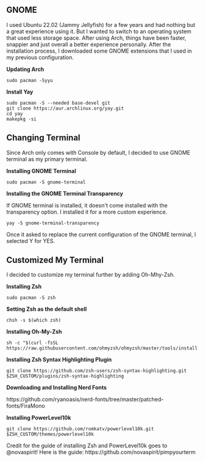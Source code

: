 ## GNOME
<p>
  I used Ubuntu 22.02 (Jammy Jellyfish) for a few years and had nothing but a great experience using it. But I wanted to switch to an operating system that used less storage space. After using Arch, things have been faster, snappier and just overall a better experience personally. After the installation process, I downloaded some GNOME extensions that I used in my previous configuration.
</p>

<b>Updating Arch</b>
```
sudo pacman -Syyu
```

<b>Install Yay</b>
```
sudo pacman -S --needed base-devel git
git clone https://aur.archlinux.org/yay.git
cd yay
makepkg -si
```

## Changing Terminal
<p>
  Since Arch only comes with Console by default, I decided to use GNOME terminal as my primary terminal.
</p>

<b>Installing GNOME Terminal</b>
```
sudo pacman -S gnome-terminal
```

<b>Installing the GNOME Terminal Transparency</b>
<p>
  If GNOME terminal is installed, it doesn't come installed with the transparency option. I installed it for a more custom experience.
</p>

```
yay -S gnome-terminal-transparency
```

<p>
  Once it asked to replace the current configuration of the GNOME terminal, I selected Y for YES.
</p>

## Customized My Terminal
<p>
  I decided to customize my terminal further by adding Oh-Mhy-Zsh.
</p>

<b>Installing Zsh</b>
```
sudo pacman -S zsh
```

<b>Setting Zsh as the default shell</b>
```
chsh -s $(which zsh)
```

<b>Installing Oh-My-Zsh</b>
```
sh -c "$(curl -fsSL https://raw.githubusercontent.com/ohmyzsh/ohmyzsh/master/tools/install.sh)"
```

<b>Installing Zsh Syntax Highlighting Plugin</b>
```
git clone https://github.com/zsh-users/zsh-syntax-highlighting.git $ZSH_CUSTOM/plugins/zsh-syntax-highlighting
```

<b>Downloading and Installing Nerd Fonts</b>
<p>
  https://github.com/ryanoasis/nerd-fonts/tree/master/patched-fonts/FiraMono
</p>

<b>Installing PowerLevel10k</b>
```
git clone https://github.com/romkatv/powerlevel10k.git $ZSH_CUSTOM/themes/powerlevel10k
```

<p>
  Credit for the guide of installing Zsh and PowerLevel10k goes to @novaspirit! Here is the guide: https://github.com/novaspirit/pimpyourterm
</p>
